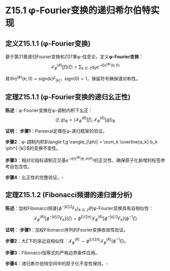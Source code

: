 # Z15.1 φ-Fourier变换的递归希尔伯特实现

## 定义Z15.1.1 (φ-Fourier变换)

基于第21章递归Fourier变换和Z07章φ-信息论，定义**φ-Fourier变换**：
$$\mathcal{F}_{\phi}^{(R)}[f](ξ) = \sum_{k \in \mathbb{Z}} a_k e^{-i ξ \eta^{(\phi)}(k;0)}$$

其中$\eta^{(\phi)}(k;0) = \text{sign}(k) F_{|k|}$，$\text{sign}(0) = 1$，保留符号确保谱对称性。

## 定理Z15.1.1 (φ-Fourier变换的递归幺正性)

**陈述**：φ-Fourier变换在φ-调制内积下幺正：
$$\langle f, g \rangle_{\phi} = \langle \mathcal{F}_{\phi}^{(R)}[f], \mathcal{F}_{\phi}^{(R)}[g] \rangle_{\phi}$$

**证明**：
**步骤1**：Parseval定理在φ-递归框架的验证。

**步骤2**：φ-调制内积$\langle f,g \rangle_{\phi} = \sum_k \overline{a_k} b_k \phi^{-|k|}$的变换不变性。

**步骤3**：相对论指标调制正交基$e^{-i ξ \eta^{(\phi)}(k;m) F_k}$的正交性，确保原子化新增的标签参考自包含性。

**步骤4**：幺正性的完整验证。$\square$

## 定理Z15.1.2 (Fibonacci频谱的递归谱分析)

**陈述**：加权Fibonacci频谱$\{\phi^{-|k|/2} F_k\}_{k \in \mathbb{Z}}$的φ-Fourier变换具有自相似性：
$$\mathcal{F}_{\phi}^{(R)}[\phi^{-|k|/2} F_k](ξ) = \phi^{ξ/(2\pi)} \mathcal{F}_{\phi}^{(R)}[\phi^{-|k|/2} F_k](\phi^{-1} ξ)$$

**证明**：
**步骤1**：加权Fibonacci序列的Fourier变换收敛性验证。

**步骤2**：大$ξ$下的渐近自相似性：$\mathcal{F}_{\phi}^{(R)} \sim \phi^{ξ/(2\pi)} \mathcal{F}_{\phi}^{(R)}(\phi^{-1} ξ)$。

**步骤3**：Fibonacci恒等式的严格边界条件应用。

**步骤4**：递归希尔伯特空间中的原子化不变性保持。$\square$